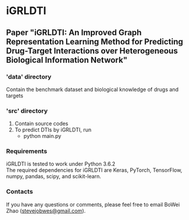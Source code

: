 # iGRLDTI
## Paper "iGRLDTI: An Improved Graph Representation Learning Method for Predicting Drug-Target Interactions over Heterogeneous Biological Information Network"
### 'data' directory
Contain the benchmark dataset and biological knowledge of drugs and targets

### 'src' directory
1. Contain source codes
2. To predict DTIs by iGRLDTI, run
    - python main.py 

### Requirements
iGRLDTI is tested to work under Python 3.6.2  
The required dependencies for iGRLDTI are Keras, PyTorch, TensorFlow, numpy, pandas, scipy, and scikit-learn.

### Contacts
If you have any questions or comments, please feel free to email BoWei Zhao (stevejobwes@gmail.com).
